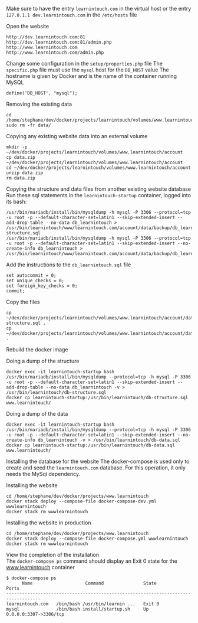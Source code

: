 Make sure to have the entry `learnintouch.com` in the virtual host or the entry `127.0.1.1 dev.learnintouch.com` in the `/etc/hosts` file

Open the website
```
http://dev.learnintouch.com:81
http://dev.learnintouch.com:81/admin.php
http://www.learnintouch.com
http://www.learnintouch.com/admin.php
```

Change some configuration in the `setup/properties.php` file
The `specific.php` file must use the `mysql` host for the `DB_HOST` value
The hostname is given by Docker and is the name of the container running MySQL
```
define('DB_HOST', "mysql");
```

Removing the existing data
```
cd /home/stephane/dev/docker/projects/learnintouch/volumes/www.learnintouch/account/
sudo rm -fr data/
```

Copying any existing website data into an external volume
```
mkdir -p ~/dev/docker/projects/learnintouch/volumes/www.learnintouch/account
cp data.zip ~/dev/docker/projects/learnintouch/volumes/www.learnintouch/account
cd ~/dev/docker/projects/learnintouch/volumes/www.learnintouch/account
unzip data.zip
rm data.zip
```

Copying the structure and data files from another existing website database  
Run these sql statements in the `learnintouch-startup` container, logged into its bash:
```
/usr/bin/mariadb/install/bin/mysqldump -h mysql -P 3306 --protocol=tcp -u root -p --default-character-set=latin1 --skip-extended-insert --add-drop-table --no-data db_learnintouch > /usr/bin/learnintouch/www/learnintouch.com/account/data/backup/db_learnintouch-structure.sql
/usr/bin/mariadb/install/bin/mysqldump -h mysql -P 3306 --protocol=tcp -u root -p --default-character-set=latin1 --skip-extended-insert --no-create-info db_learnintouch > /usr/bin/learnintouch/www/learnintouch.com/account/data/backup/db_learnintouch.sql
```
Add the instructions to the `db_learnintouch.sql` file
```
set autocommit = 0;
set unique_checks = 0;
set foreign_key_checks = 0;
commit;
```
Copy the files
```
cp ~/dev/docker/projects/learnintouch/volumes/www.learnintouch/account/data/backup/db_learnintouch-structure.sql .
cp ~/dev/docker/projects/learnintouch/volumes/www.learnintouch/account/data/backup/db_learnintouch.sql .
```
Rebuild the docker image

Doing a dump of the structure
```
docker exec -it learnintouch-startup bash
/usr/bin/mariadb/install/bin/mysqldump --protocol=tcp -h mysql -P 3306 -u root -p --default-character-set=latin1 --skip-extended-insert --add-drop-table --no-data db_learnintouch -v > /usr/bin/learnintouch/db-structure.sql
docker cp learnintouch-startup:/usr/bin/learnintouch/db-structure.sql www.learnintouch/
```

Doing a dump of the data
```
docker exec -it learnintouch-startup bash
/usr/bin/mariadb/install/bin/mysqldump --protocol=tcp -h mysql -P 3306 -u root -p --default-character-set=latin1 --skip-extended-insert --no-create-info db_learnintouch -v > /usr/bin/learnintouch/db-data.sql
docker cp learnintouch-startup:/usr/bin/learnintouch/db-data.sql www.learnintouch/
```

Installing the database for the website
The docker-compose is used only to create and seed the `learnintouch.com` database. For this operation, it only needs the MySql dependency.

Installing the website
```
cd /home/stephane/dev/docker/projects/www.learnintouch
docker stack deploy --compose-file docker-compose-dev.yml wwwlearnintouch
docker stack rm wwwlearnintouch
```

Installing the website in production
```
cd /home/stephane/dev/docker/projects/www.learnintouch
docker stack deploy --compose-file docker-compose.yml wwwlearnintouch
docker stack rm wwwlearnintouch
```

View the completion of the installation  
The `docker-compose ps` command should display an Exit 0 state for the www.learnintouch container
```
$ docker-compose ps
      Name                    Command               State            Ports         
-----------------------------------------------------------------------------------
learnintouch.com   /bin/bash /usr/bin/learnin ...   Exit 0                         
mysql              /bin/bash install/startup.sh     Up       0.0.0.0:3307->3306/tcp
```

